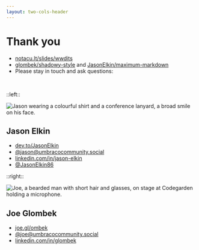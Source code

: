 ```yaml
---
layout: two-cols-header
---
```


# Thank you

- <mdi-presentation-play /> [notacu.lt/slides/wwdits](https://slides.joe.gl/what-we-do-in-the-shadows)
- <mdi-github /> [glombek/shadowy-style](https://github.com/glombek/shadowy-style) and [JasonElkin/maximum-markdown](https://github.com/JasonElkin/maximum-markdown)
- <mdi-chat /> Please stay in touch and ask questions:

<br />

::left::

<img src="/jason.jpg" class="aspect-square h-30 rounded-full mb-2" alt="Jason wearing a colourful shirt and a conference lanyard, a broad smile on his face." />

## Jason Elkin

- <mdi-dev-to /> [dev.to/JasonElkin](https://dev.to/jasonelkin)
- <mdi-mastodon /> [@jason@umbracocommunity.social](https://umbracocommunity.social/@jason)
- <mdi-linkedin /> [linkedin.com/in/jason-elkin](https://www.linkedin.com/in/jason-elkin/)
- <ri-twitter-x-fill /> [@JasonElkin86](https://x.com/JasonElkin86)

::right::

<img src="/joe.png" class="aspect-square h-30 rounded-full mb-2" alt="Joe, a bearded man with short hair and glasses, on stage at Codegarden holding a microphone." />

## Joe Glombek

- <material-symbols-rss-feed /> [joe.gl/ombek](https://joe.gl/ombek)
- <mdi-mastodon /> [@joe@umbracocommunity.social](https://umbracocommunity.social/@joe)
- <mdi-linkedin /> [linkedin.com/in/glombek](https://www.linkedin.com/in/glombek/)

